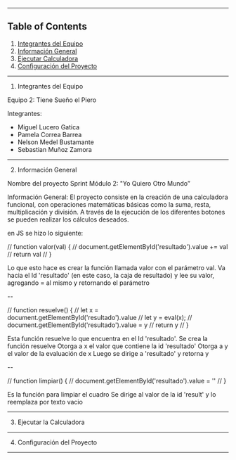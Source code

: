 ***
## Table of Contents
1. [Integrantes del Equipo](#Integrantes-del-Equipo)
2. [Información General](#Información-General)
3. [Ejecutar Calculadora](#Ejecutar-Calculadora)
4. [Configuración del Proyecto](#Configuración-del-proyecto)

***
1. Integrantes del Equipo

Equipo 2: Tiene Sueño el Piero

Integrantes:
- Miguel Lucero Gatica
- Pamela Correa Barrea
- Nelson Medel Bustamante
- Sebastian Muñoz Zamora
***
2. Información General

Nombre del proyecto    Sprint Módulo 2: "Yo Quiero Otro Mundo”

Información General: El proyecto consiste en la creación de una calculadora funcional, con operaciones matemáticas básicas como la suma, resta, multiplicación y división. A través de la ejecución de los diferentes botones se pueden realizar los cálculos deseados.

en JS se hizo lo siguiente:

//  function valor(val) {
//      document.getElementById('resultado').value += val
//      return val
//  }

Lo que esto hace es crear la función llamada valor con el parámetro val.
Va hacia el Id 'resultado' (en este caso, la caja de resultado) y lee su valor, agregando = al mismo y retornando el parámetro

--

//  function resuelve() {
//      let x = document.getElementById('resultado').value
//      let y = eval(x);
//      document.getElementById('resultado').value = y
//      return y
//  }

Esta función resuelve lo que encuentra en el Id 'resultado'.
Se crea la función resuelve
Otorga a x el valor que contiene la id 'resultado'
Otorga a y el valor de la evaluación de x
Luego se dirige a 'resultado' y retorna y

--

//  function limpiar() {
//      document.getElementById('resultado').value = ''
//  }

Es la función para limpiar el cuadro
Se dirige al valor de la id 'result' y lo reemplaza por texto vacio
***
3. Ejecutar la Calculadora




***
4. Configuración del Proyecto

***
